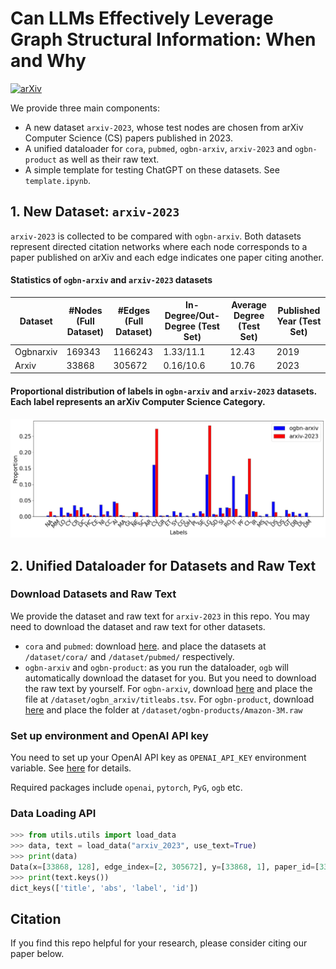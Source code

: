 # Can LLMs Effectively Leverage Graph Structural Information: When and Why

[![arXiv](https://img.shields.io/badge/arXiv-2309.16595-b31b1b.svg)](https://arxiv.org/abs/2309.16595)

We provide three main components:

- A new dataset `arxiv-2023`, whose test nodes are chosen from arXiv Computer Science (CS) papers published in 2023.
- A unified dataloader for `cora`, `pubmed`, `ogbn-arxiv`, `arxiv-2023` and `ogbn-product` as well as their raw text.
- A simple template for testing ChatGPT on these datasets. See `template.ipynb`.



## 1. New Dataset: `arxiv-2023`

`arxiv-2023` is collected to be compared with `ogbn-arxiv`. Both datasets represent directed citation networks where each node corresponds to a paper published on arXiv and each edge indicates one paper citing another.



#### Statistics of  `ogbn-arxiv` and `arxiv-2023` datasets

| Dataset   | #Nodes (Full Dataset) | #Edges (Full Dataset) | In-Degree/Out-Degree (Test Set) | Average Degree (Test Set) | Published Year (Test Set) |
| --------- | --------------------- | --------------------- | ------------------------------- | ------------------------- | ------------------------- |
| Ogbnarxiv | 169343                | 1166243               | 1.33/11.1                       | 12.43                     | 2019                      |
| Arxiv     | 33868                 | 305672                | 0.16/10.6                       | 10.76                     | 2023                      |



#### Proportional distribution of labels in `ogbn-arxiv` and `arxiv-2023` datasets. Each label represents an arXiv Computer Science Category.

![Proportional Distribution of Labels in OGBN-ARXIV and ARXIV Datasets](./figures/label_dist.png)

## 2. Unified Dataloader for Datasets and Raw Text

### Download Datasets and Raw Text

We provide the dataset and raw text for `arxiv-2023` in this repo. You may need to download the dataset and raw text for other datasets.

- `cora` and `pubmed`: download [here](https://github.com/XiaoxinHe/TAPE). and place the datasets at `/dataset/cora/` and `/dataset/pubmed/` respectively.
- `ogbn-arxiv` and `ogbn-product`: as you run the dataloader, `ogb` will automatically download the dataset for you. But you need to download the raw text by yourself. For `ogbn-arxiv`, download [here](https://snap.stanford.edu/ogb/data/misc/ogbn_arxiv/titleabs.tsv.gz) and place the file at `/dataset/ogbn_arxiv/titleabs.tsv`. For `ogbn-product`, download [here]( https://drive.google.com/file/d/1gsabsx8KR2N9jJz16jTcA0QASXsNuKnN/view?usp=sharing) and place the folder at `/dataset/ogbn-products/Amazon-3M.raw`



### Set up environment and OpenAI API key

You need to set up your OpenAI API key as `OPENAI_API_KEY` environment variable. See [here](https://help.openai.com/en/articles/5112595-best-practices-for-api-key-safety) for details.

Required packages include `openai`, `pytorch`, `PyG`, `ogb` etc.



### Data Loading API

```python
>>> from utils.utils import load_data
>>> data, text = load_data("arxiv_2023", use_text=True)
>>> print(data)
Data(x=[33868, 128], edge_index=[2, 305672], y=[33868, 1], paper_id=[33868], train_mask=[33868], val_mask=[33868], test_mask=[33868], num_nodes=33868, train_id=[19461], val_id=[4682], test_id=[668])
>>> print(text.keys())
dict_keys(['title', 'abs', 'label', 'id'])
```



## Citation

If you find this repo helpful for your research, please consider citing our paper below.

```

```

